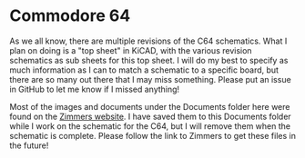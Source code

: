 # Commodore 64

As we all know, there are multiple revisions of the C64 schematics.  What I plan on doing is a "top sheet" in KiCAD, with the various revision schematics as sub sheets for this top sheet.  I will do my best to specify as much information as I can to match a schematic to a specific board, but there are so many out there that I may miss something.  Please put an issue in GitHub to let me know if I missed anything!

Most of the images and documents under the Documents folder here were found on the [Zimmers website](http://www.zimmers.net/).  I have saved them to this Documents folder while I work on the schematic for the C64, but I will remove them when the schematic is complete.  Please follow the link to Zimmers to get these files in the future!